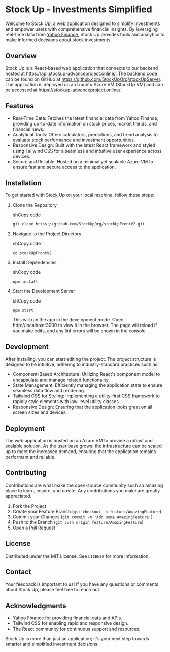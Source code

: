 Stock Up - Investments Simplified
=================================

Welcome to Stock Up, a web application designed to simplify investments and empower users with comprehensive financial insights. By leveraging real-time data from [Yahoo Finance](https://finance.yahoo.com/), Stock Up provides tools and analytics to make informed decisions about stock investments.

Overview
--------

Stock Up is a React-based web application that connects to our backend hosted at <https://api.stockup-advanceproject.online/>. The backend code can be found on GitHub at <https://github.com/StockUpOrg/stockUpServer>. The application is deployed on an Ubuntu Azure VM (StockUp VM) and can be accessed at <https://stockup-advanceproject.online/>.

Features
--------

-   Real-Time Data: Fetches the latest financial data from Yahoo Finance, providing up-to-date information on stock prices, market trends, and financial news.
-   Analytical Tools: Offers calculators, predictions, and trend analysis to evaluate stock performance and investment opportunities.
-   Responsive Design: Built with the latest React framework and styled using Tailwind CSS for a seamless and intuitive user experience across devices.
-   Secure and Reliable: Hosted on a minimal yet scalable Azure VM to ensure fast and secure access to the application.

Installation
------------

To get started with Stock Up on your local machine, follow these steps:

1.  Clone the Repository

    shCopy code

    `git clone https://github.com/StockUpOrg/stockUpFrontV2.git`

2.  Navigate to the Project Directory

    shCopy code

    `cd stockUpFrontV2`

3.  Install Dependencies

    shCopy code

    `npm install`

4.  Start the Development Server

    shCopy code

    `npm start`

    This will run the app in the development mode. Open http://localhost:3000 to view it in the browser. The page will reload if you make edits, and any lint errors will be shown in the console.

Development
-----------

After installing, you can start editing the project. The project structure is designed to be intuitive, adhering to industry-standard practices such as:

-   Component-Based Architecture: Utilizing React's component model to encapsulate and manage related functionality.
-   State Management: Efficiently managing the application state to ensure seamless data flow and rendering.
-   Tailwind CSS for Styling: Implementing a utility-first CSS framework to rapidly style elements with low-level utility classes.
-   Responsive Design: Ensuring that the application looks great on all screen sizes and devices.

Deployment
----------

The web application is hosted on an Azure VM to provide a robust and scalable solution. As the user base grows, the infrastructure can be scaled up to meet the increased demand, ensuring that the application remains performant and reliable.

Contributing
------------

Contributions are what make the open-source community such an amazing place to learn, inspire, and create. Any contributions you make are greatly appreciated.

1.  Fork the Project
2.  Create your Feature Branch (`git checkout -b feature/AmazingFeature`)
3.  Commit your Changes (`git commit -m 'Add some AmazingFeature'`)
4.  Push to the Branch (`git push origin feature/AmazingFeature`)
5.  Open a Pull Request

License
-------

Distributed under the MIT License. See `LICENSE` for more information.

Contact
-------

Your feedback is important to us! If you have any questions or comments about Stock Up, please feel free to reach out.

Acknowledgments
---------------

-   Yahoo Finance for providing financial data and APIs.
-   Tailwind CSS for enabling rapid and responsive design.
-   The React community for continuous support and resources.

Stock Up is more than just an application; it's your next step towards smarter and simplified investment decisions.

